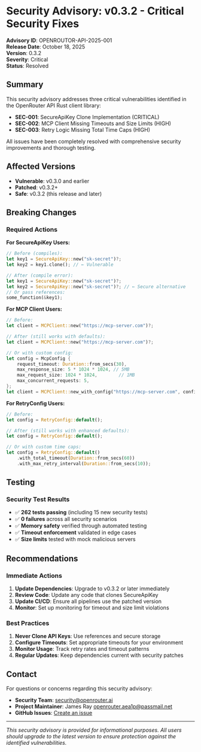 # Security Advisory: v0.3.2 - Critical Security Fixes

**Advisory ID**: OPENROUTOR-API-2025-001  
**Release Date**: October 18, 2025  
**Version**: 0.3.2  
**Severity**: Critical  
**Status**: Resolved  

## Summary

This security advisory addresses three critical vulnerabilities identified in the OpenRouter API Rust client library:

- **SEC-001**: SecureApiKey Clone Implementation (CRITICAL)
- **SEC-002**: MCP Client Missing Timeouts and Size Limits (HIGH)  
- **SEC-003**: Retry Logic Missing Total Time Caps (HIGH)

All issues have been completely resolved with comprehensive security improvements and thorough testing.

## Affected Versions

- **Vulnerable**: v0.3.0 and earlier
- **Patched**: v0.3.2+
- **Safe**: v0.3.2 (this release and later)

## Breaking Changes

### Required Actions

**For SecureApiKey Users:**
```rust
// Before (compiles):
let key1 = SecureApiKey::new("sk-secret")?;
let key2 = key1.clone(); // ← Vulnerable

// After (compile error):
let key1 = SecureApiKey::new("sk-secret")?;
let key2 = SecureApiKey::new("sk-secret")?; // ← Secure alternative
// Or pass references:
some_function(&key1);
```

**For MCP Client Users:**
```rust
// Before:
let client = MCPClient::new("https://mcp-server.com")?;

// After (still works with defaults):
let client = MCPClient::new("https://mcp-server.com")?;

// Or with custom config:
let config = McpConfig {
    request_timeout: Duration::from_secs(30),
    max_response_size: 5 * 1024 * 1024, // 5MB
    max_request_size: 1024 * 1024,        // 1MB
    max_concurrent_requests: 5,
};
let client = MCPClient::new_with_config("https://mcp-server.com", config)?;
```

**For RetryConfig Users:**
```rust
// Before:
let config = RetryConfig::default();

// After (still works with enhanced defaults):
let config = RetryConfig::default();

// Or with custom time caps:
let config = RetryConfig::default()
    .with_total_timeout(Duration::from_secs(60))
    .with_max_retry_interval(Duration::from_secs(10));
```

## Testing

### Security Test Results
- ✅ **262 tests passing** (including 15 new security tests)
- ✅ **0 failures** across all security scenarios
- ✅ **Memory safety** verified through automated testing
- ✅ **Timeout enforcement** validated in edge cases
- ✅ **Size limits** tested with mock malicious servers

## Recommendations

### Immediate Actions
1. **Update Dependencies**: Upgrade to v0.3.2 or later immediately
2. **Review Code**: Update any code that clones SecureApiKey
3. **Update CI/CD**: Ensure all pipelines use the patched version
4. **Monitor**: Set up monitoring for timeout and size limit violations

### Best Practices
1. **Never Clone API Keys**: Use references and secure storage
2. **Configure Timeouts**: Set appropriate timeouts for your environment
3. **Monitor Usage**: Track retry rates and timeout patterns
4. **Regular Updates**: Keep dependencies current with security patches

## Contact

For questions or concerns regarding this security advisory:
- **Security Team**: security@openrouter.ai
- **Project Maintainer**: James Ray <openrouter.aea1p@passmail.net>
- **GitHub Issues**: [Create an issue](https://github.com/socrates8300/openrouter_api/issues)

---

*This security advisory is provided for informational purposes. All users should upgrade to the latest version to ensure protection against the identified vulnerabilities.*
